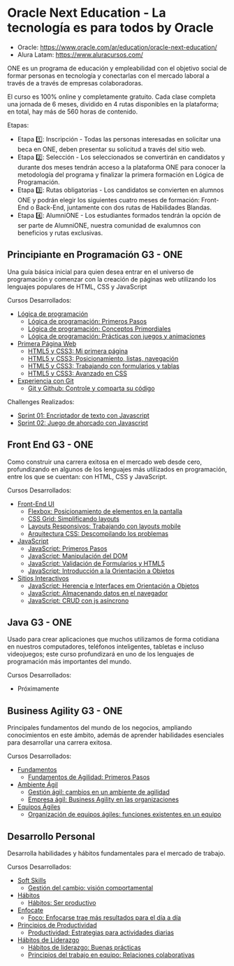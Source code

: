# Oracle Next Education - La tecnología es para todos by Oracle 
- Oracle: https://www.oracle.com/ar/education/oracle-next-education/
- Alura Latam: https://www.aluracursos.com/ <br>

ONE es un programa de educación y empleabilidad con el objetivo social de formar personas en tecnología y conectarlas con el mercado laboral a través de a través de empresas colaboradoras.

El curso es 100% online y completamente gratuito. Cada clase completa una jornada de 6 meses, dividido en 4 rutas disponibles en la plataforma; en total, hay más de 560 horas de contenido.

Etapas:
 - Etapa :one:: Inscripción - Todas las personas interesadas en solicitar una beca en ONE, deben presentar su solicitud a través del sitio web.
 - Etapa :two:: Selección - Los seleccionados se convertirán en candidatos y durante dos meses tendrán acceso a la plataforma ONE para conocer la metodología del programa y finalizar la primera formación en Lógica de Programación.
 - Etapa :three:: Rutas obligatorias - Los candidatos se convierten en alumnos ONE y podrán elegir los siguientes cuatro meses de formación: Front-End o Back-End, juntamente con dos rutas de Habilidades Blandas.
 - Etapa :four:: AlumniONE - Los estudiantes formados tendrán la opción de ser parte de AlumniONE, nuestra comunidad de exalumnos con beneficios y rutas exclusivas.


## Principiante en Programación G3 - ONE
Una guía básica inicial para quien desea entrar en el universo de programación y comenzar con la creación de páginas web utilizando los lenguajes populares de HTML, CSS y JavaScript

Cursos Desarrollados: 
 - [Lógica de programación](./)
    - [Lógica de programación: Primeros Pasos](./)
    - [Lógica de programación: Conceptos Primordiales](./)
    - [Lógica de programación: Prácticas con juegos y animaciones](./)
 - [Primera Página Web](./)
    - [HTML5 y CSS3: Mi primera página](./)
    - [HTML5 y CSS3: Posicionamiento, listas, navegación](./)
    - [HTML5 y CSS3: Trabajando con formularios y tablas](./)
    - [HTML5 y CSS3: Avanzado en CSS](./)
 - [Experiencia con Git](./)
    - [Git y Github: Controle y comparta su código](./)
    
Challenges Realizados: 
 - [Sprint 01: Encriptador de texto con Javascript](./) 
 - [Sprint 02: Juego de ahorcado con Javascript](./)  
 
## Front End G3 - ONE
Como construir una carrera exitosa en el mercado web desde cero, profundizando en algunos de los lenguajes más utilizados en programación, entre los que se cuentan:  con HTML, CSS y JavaScript.

Cursos Desarrollados: 
 - [Front-End UI](./)
    - [Flexbox: Posicionamiento de elementos en la pantalla](./)
    - [CSS Grid: Simplificando layouts](./)
    - [Layouts Responsivos: Trabajando con layouts mobile](./)
    - [Arquitectura CSS: Descompilando los problemas](./)
 - [JavaScript](./)
    - [JavaScript: Primeros Pasos](./)
    - [JavaScript: Manipulación del DOM](./)
    - [JavaScript: Validación de Formularios y HTML5](./)
    - [JavaScript: Introducción a la Orientación a Objetos](./)
 - [Sitios Interactivos](./)
    - [JavaScript: Herencia e Interfaces em Orientación a Objetos](./)
    - [JavaScript: Almacenando datos en el navegador](./)
    - [JavaScript: CRUD con js asíncrono](./)

## Java G3 - ONE
Usado para crear aplicaciones que muchos utilizamos de forma cotidiana en nuestros computadores, teléfonos inteligentes, tabletas e incluso videojuegos; este curso profundizará en uno de los lenguajes de programación más importantes del mundo.

Cursos Desarrollados: 
 - Próximamente 
 
## Business Agility G3 - ONE
Principales fundamentos del mundo de los negocios, ampliando conocimientos en este ámbito, además de aprender habilidades esenciales para desarrollar una carrera exitosa.

Cursos Desarrollados: 
 - [Fundamentos](./)
   - [Fundamentos de Agilidad: Primeros Pasos](./)
 - [Ambiente Ágil](./)
   - [Gestión ágil: cambios en un ambiente de agilidad](./)   
   - [Empresa ágil: Business Agility en las organizaciones](./) 
 - [Equipos Ágiles](./)
   - [Organización de equipos ágiles: funciones existentes en un equipo](./)    
   
## Desarrollo Personal
Desarrolla habilidades y hábitos fundamentales para el mercado de trabajo.

Cursos Desarrollados: 
 - [Soft Skills](./)
   - [Gestión del cambio: visión comportamental](./)
 - [Hábitos](./)
   - [Hábitos: Ser productivo](./) 
 - [Enfocate](./)
   - [Foco: Enfocarse trae más resultados para el día a día](./)  
 - [Principios de Productividad](./)
   - [Productividad: Estrategias para actividades diarias](./)      
 - [Hábitos de Liderazgo](./)
   - [Hábitos de liderazgo: Buenas prácticas](./) 
   - [Principios del trabajo en equipo: Relaciones colaborativas](./) 
 
